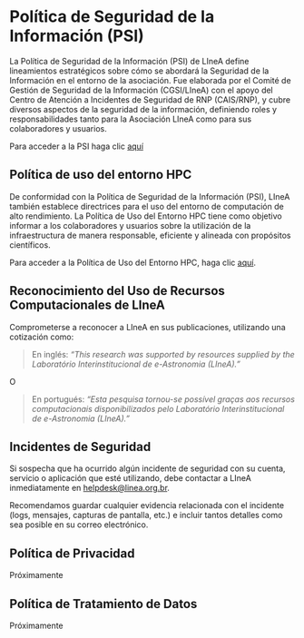 # Política de Seguridad de la Información (PSI)

La Política de Seguridad de la Información (PSI) de LIneA define lineamientos estratégicos sobre cómo se abordará la Seguridad de la Información en el entorno de la asociación.
Fue elaborada por el Comité de Gestión de Seguridad de la Información (CGSI/LIneA) con el apoyo del Centro de Atención a Incidentes de Seguridad de RNP (CAIS/RNP), y cubre diversos aspectos de la seguridad de la información, definiendo roles y responsabilidades tanto para la Asociación LIneA como para sus colaboradores y usuarios.

Para acceder a la PSI haga clic [aquí](https://docs.google.com/document/d/1guNonR3KK8u016o5_DVXsYQqrZdKLOIkASiOkPqBgOE/edit?usp=sharing)

## Política de uso del entorno HPC

De conformidad con la Política de Seguridad de la Información (PSI), LIneA también establece directrices para el uso del entorno de computación de alto rendimiento. La Política de Uso del Entorno HPC tiene como objetivo informar a los colaboradores y usuarios sobre la utilización de la infraestructura de manera responsable, eficiente y alineada con propósitos científicos.

Para acceder a la Política de Uso del Entorno HPC, haga clic [aquí](https://docs.google.com/document/d/1guNonR3KK8u016o5_DVXsYQqrZdKLOIkASiOkPqBgOE/edit?tab=t.0#heading=h.kuskslbjusdl).

## Reconocimiento del Uso de Recursos Computacionales de LIneA

Comprometerse a reconocer a LIneA en sus publicaciones, utilizando una cotización como:

> En inglés: _“This research was supported by resources supplied by the Laboratório Interinstitucional de e-Astronomia (LIneA).”_ 

O

> En portugués: _“Esta pesquisa tornou-se possível graças aos recursos computacionais disponibilizados pelo Laboratório Interinstitucional de e-Astronomia (LIneA).”_

## Incidentes de Seguridad

Si sospecha que ha ocurrido algún incidente de seguridad con su cuenta, servicio o aplicación que esté utilizando, debe contactar a LIneA inmediatamente en helpdesk@linea.org.br.

Recomendamos guardar cualquier evidencia relacionada con el incidente (logs, mensajes, capturas de pantalla, etc.) e incluir tantos detalles como sea posible en su correo electrónico.


## Política de Privacidad

Próximamente

## Política de Tratamiento de Datos
Próximamente

